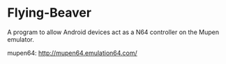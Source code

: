 Flying-Beaver
=============

A program to allow Android devices act as a N64 controller on the Mupen emulator.

mupen64: http://mupen64.emulation64.com/

